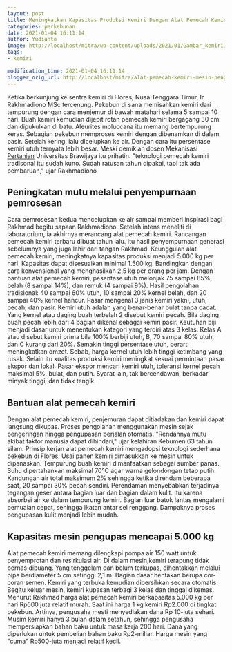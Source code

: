 ```yaml
---
layout: post
title: Meningkatkan Kapasitas Produksi Kemiri Dengan Alat Pemecah Kemiri
categories: perkebunan
date: 2021-01-04 16:11:14
author: Yudianto
image: http://localhost/mitra/wp-content/uploads/2021/01/Gambar_kemiri1_1024x636.jpg
tags:
- kemiri

modification_time: 2021-01-04 16:11:14
blogger_orig_url: http://localhost/mitra/alat-pemecah-kemiri-mesin-pengupas.html
---
```


Ketika berkunjung ke sentra kemiri di Flores, Nusa Tenggara Timur, Ir Rakhmadiono MSc tercenung. Pekebun di sana memisahkan kemiri dari tempurung dengan cara menjemur di bawah matahari selama 5 sampai 10 hari. Buah kemiri kemudian dijepit rotan <span class="keyword _ngcontent-zht-101" aria-hidden="false">pemecah kemiri</span> bergagang 30 cm dan dipukulkan di batu. Aleurites moluccana itu memang bertempurung keras.
Sebagian pekebun memproses kemiri dengan dibenamkan di dalam pasir. Setelah kering, lalu dicelupkan ke air. Dengan cara itu persentase kemiri utuh ternyata lebih besar. Meski demikian dosen Mekanisasi <a class="wpil_keyword_link" href="http://127.0.0.1/mitra/pertanian"   title="Pertanian" data-wpil-keyword-link="linked">Pertanian</a> Universitas Brawijaya itu prihatin. "teknologi <span class="keyword _ngcontent-zht-101" aria-hidden="false">pemecah kemiri</span> tradisonal itu sudah kuno. Sudah ratusan tahun dipakai, tapi tak ada pembaruan," ujar Rakhmadiono
<h2 id="Mesin">Peningkatan mutu melalui penyempurnaan pemrosesan</h2>
Cara pemrosesan kedua mencelupkan ke air sampai memberi inspirasi bagi Rakhmad begitu sapaan Rakhmadiono. Setelah intens meneliti di laboratorium, ia akhirnya merancang alat pemecah kemiri. Rancangan pemecah kemiri terbaru dibuat tahun lalu. Itu hasil penyempurnaan generasi sebelumnya yang juga lahir dari tangan Rakhmad.
Keunggulan alat pemecah kemiri, meningkatnya kapasitas produksi menjadi 5.000 kg per hari. Kapasitas dapat disesuaikan minimal 1.500 kg. Bandingkan dengan cara konvensional yang menghasilkan 2,5 kg per orang per jam. Dengan bantuan alat pemecah kemiri, pesentase utuh melonjak 75 sampai 85%, belah (8 sampai 14%), dan remuk (4 sampai 9%).
Hasil pengolahan tradisional: 40 sampai 60% utuh, 10 sampai 20% kernel belah, dan 20 sampai 40% kernel hancur. Pasar mengenal 3 jenis kemiri yakni, utuh, pecah, dan pasir. Kemiri utuh adalah yang benar-benar bulat tanpa cacat. Yang kernel atau daging buah terbelah 2 disebut kemiri pecah. Bila daging buah pecah lebih dari 4 bagian dikenal sebagai kemiri pasir.
Keutuhan biji menjadi dasar untuk menentukan kategori yang terdiri atas 3 kelas. Kelas A atau disebut kemiri prima bila 100% berbiji utuh, B, 70 sampai 80% utuh, dan C kurang dari 20%. Semakin tinggi persentase utuh, berarti meningkatkan omzet. Sebab, harga kernel utuh lebih tinggi ketimbang yang rusak.
Selain itu kualitas produksi kemiri meningkat sesuai permintaan pasar ekspor dan lokal. Pasar ekspor mencari kemiri utuh, toleransi kernel pecah maksimal 5%, bulat, dan putih. Syarat lain, tak bercendawan, berkadar minyak tinggi, dan tidak tengik.
<h2 id="Mesin">Bantuan alat pemecah kemiri</h2>
Dengan alat pemecah kemiri, penjemuran dapat ditiadakan dan kemiri dapat langsung dikupas. Proses pengolahan menggunakan mesin sejak pengeringan hingga pengupasan berjalan otomatis. "Rendahnya mutu akibat faktor manusia dapat dihindari," ujar kelahiran Kebumen 63 tahun silam.
Prinsip kerjan alat pemecah kemiri mengadopsi teknologi sederhana pekebun di Flores. Usai panen kemiri dimasukkan ke mesin untuk dipanaskan. Tempurung buah kemiri dimanfaatkan sebagai sumber panas. Suhu dipertahankan maksimal 70°C agar warna gelondongan tetap putih. Kandungan air total maksimum 2% sehingga ketika direndam beberapa saat, 20 sampai 30% pecah sendiri.
Perendaman menyebabkan terjadinya tegangan geser antara bagian luar dan bagian dalam kulit. Itu karena absorbsi air ke dalam tempurung kemiri. Bagian luar batok lantas mengalami pemuaian cepat, sehingga ikatan antar sel renggang. Dampaknya proses pengupasan kulit menjadi lebih mudah.
<h2>Kapasitas mesin pengupas mencapai 5.000 kg</h2>
Alat pemecah kemiri memang dilengkapi pompa air 150 watt untuk penyemprotan dan resirkulasi air. Di dalam mesin,kemiri terapung tidak bernas dibuang. Yang tenggelam dan belum terkupas, dihentakkan melalui pipa berdiameter 5 cm setinggi 2,1 m. Bagian dasar hentakan berupa cor-coran semen. Kemiri yang terbuka kemudian dibersihkan secara otomatis. Begitu keluar mesin, kemiri kupasan terbagi 3 kelas dan tinggal dikemas.
Menurut Rakhmad harga alat pemecah kemiri berkapasitas 5.000 kg per hari Rp500 juta relatif murah. Saat ini harga 1 kg kemiri Rp2.000 di tingkat pekebun. Artinya, pengusaha mesti menyediakan dana Rp 10-juta sehari. Musim kemiri hanya 3 bulan dalam setahun, sehingga pengusaha mempersiapkan bahan baku untuk masa kerja 200 hari. Dana yang diperlukan untuk pembelian bahan baku Rp2-miliar. Harga mesin yang "cuma" Rp500-juta menjadi relatif kecil.
